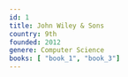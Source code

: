 ```yaml
---
id: 1
title: John Wiley & Sons
country: 9th
founded: 2012
genere: Computer Science
books: [ "book_1", "book_3"]
---
```

